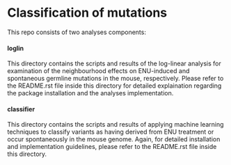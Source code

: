 # Classification of mutations

This repo consists of two analyses components: 

#### loglin

This directory contains the scripts and results of the log-linear analysis for examination of the neighbourhood effects on ENU-induced and spontaneous germline mutations in the mouse, respectively. Please refer to the README.rst file inside this directory for detailed explaination regarding the package installation and the analyses implementation.

#### classifier 
This directory contains the scripts and results of applying machine learning techniques to classify variants as having derived from ENU treatment or occur spontaneously in the mouse genome. Again, for detailed installation and implementation guidelines, please refer to the README.rst file inside this directory.

